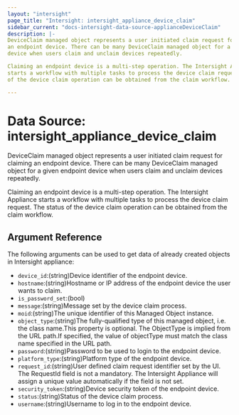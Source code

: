 ```yaml
---
layout: "intersight"
page_title: "Intersight: intersight_appliance_device_claim"
sidebar_current: "docs-intersight-data-source-applianceDeviceClaim"
description: |-
DeviceClaim managed object represents a user initiated claim request for claiming
an endpoint device. There can be many DeviceClaim managed object for a given endpoint
device when users claim and unclaim devices repeatedly.

Claiming an endpoint device is a multi-step operation. The Intersight Appliance
starts a workflow with multiple tasks to process the device claim request. The status
of the device claim operation can be obtained from the claim workflow.

---
```


# Data Source: intersight_appliance_device_claim
DeviceClaim managed object represents a user initiated claim request for claiming
an endpoint device. There can be many DeviceClaim managed object for a given endpoint
device when users claim and unclaim devices repeatedly.

Claiming an endpoint device is a multi-step operation. The Intersight Appliance
starts a workflow with multiple tasks to process the device claim request. The status
of the device claim operation can be obtained from the claim workflow.

## Argument Reference
The following arguments can be used to get data of already created objects in Intersight appliance:
* `device_id`:(string)Device identifier of the endpoint device.
* `hostname`:(string)Hostname or IP address of the endpoint device the user wants to claim.
* `is_password_set`:(bool)
* `message`:(string)Message set by the device claim process.
* `moid`:(string)The unique identifier of this Managed Object instance.
* `object_type`:(string)The fully-qualified type of this managed object, i.e. the class name.This property is optional. The ObjectType is implied from the URL path.If specified, the value of objectType must match the class name specified in the URL path.
* `password`:(string)Password to be used to login to the endpoint device.
* `platform_type`:(string)Platform type of the endpoint device.
* `request_id`:(string)User defined claim request identifier set by the UI. The RequestId field is not a mandatory. The Intersight Appliance will assign a unique value automatically if the field is not set.
* `security_token`:(string)Device security token of the endpoint device.
* `status`:(string)Status of the device claim process.
* `username`:(string)Username to log in to the endpoint device.
